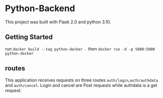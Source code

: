 # Python-Backend

This project was built with Flask 2.0 and python 3.10.

## Getting Started

run `docker build --tag python-docker .` then `docker run -d -p 5000:5000 python-docker`

## routes

This application receives requests on three routes `auth/login`,`auth/authdata` and `auth/cancel`. Login and cancel are Post requests while authdata is a get request.
